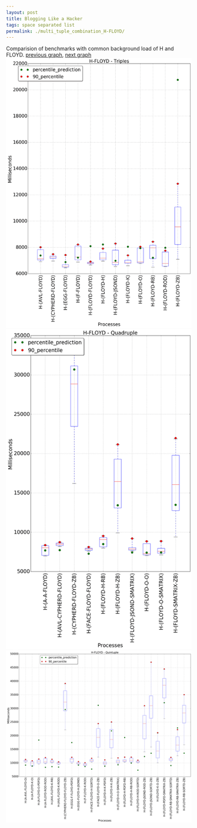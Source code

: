 ```yaml
---
layout: post
title: Blogging Like a Hacker
tags: space separated list
permalink: ./multi_tuple_combination_H-FLOYD/
---
```


Comparision of benchmarks with common background load of H and FLOYD.
[previous graph](./multi_tuple_combination_H-FACE/), [next graph](./multi_tuple_combination_H-F/)
<img src="./images/triple/H/H-FLOYD_box.png" alt="graph figure"><img src="./images/quadruple/H/H-FLOYD_box.png" alt="graph figure"><img src="./images/quintuple/H/H-FLOYD_box.png" alt="graph figure">